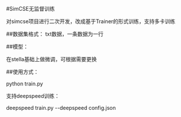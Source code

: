 #SimCSE无监督训练

对simcse项目进行二次开发，改成基于Trainer的形式训练，支持多卡训练

##数据集格式：
txt数据，一条数据为一行

##模型：

在stella基础上做微调，可根据需要更换

##使用方式：

python train.py

支持deepspeed训练：

deepspeed train.py --deepspeed config.json
